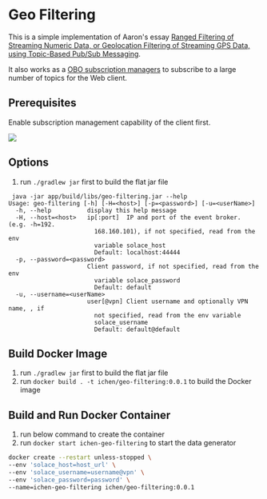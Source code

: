 # Geo Filtering

This is a simple implementation of Aaron's essay [Ranged Filtering of Streaming Numeric Data, or Geolocation Filtering of Streaming GPS Data, using Topic-Based Pub/Sub Messaging](http://worldcomp-proceedings.com/proc/p2016/ICM3967.pdf).

It also works as a [OBO subscription managers](https://docs.solace.com/API/API-Developer-Guide/Managing-Subscriptions.htm#Manage-On-Behalf) to subscribe to a large number of topics for the Web client.

## Prerequisites

Enable subscription management capability of the client first. 

![](./obo.avif)

## Options

1. run `./gradlew jar` first to build the flat jar file

```shell
 java -jar app/build/libs/geo-filtering.jar --help
Usage: geo-filtering [-h] [-H=<host>] [-p=<password>] [-u=<userName>]
  -h, --help          display this help message
  -H, --host=<host>   ip[:port]  IP and port of the event broker. (e.g. -h=192.
                        168.160.101), if not specified, read from the env
                        variable solace_host
                        Default: localhost:44444
  -p, --password=<password>
                      Client password, if not specified, read from the env
                        variable solace_password
                        Default: default
  -u, --username=<userName>
                      user[@vpn] Client username and optionally VPN name, , if
                        not specified, read from the env variable
                        solace_username
                        Default: default@default
```

## Build Docker Image

1. run `./gradlew jar` first to build the flat jar file
2. run `docker build . -t ichen/geo-filtering:0.0.1` to build the Docker image

## Build and Run Docker Container

1. run below command to create the container
1. run `docker start ichen-geo-filtering` to start the data generator

```bash
docker create --restart unless-stopped \
--env 'solace_host=host_url' \
--env 'solace_username=username@vpn' \
--env 'solace_password=password' \
--name=ichen-geo-filtering ichen/geo-filtering:0.0.1
```
